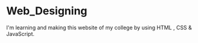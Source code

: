 # Web_Designing
I'm learning and making this website of my college  by using HTML , CSS &amp; JavaScript.
